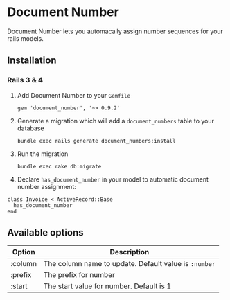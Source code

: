 # Document Number

Document Number lets you automacally assign number sequences for your rails models.

## Installation

### Rails 3 & 4

1. Add Document Number to your `Gemfile`

    `gem 'document_number', '~> 0.9.2'`

2. Generate a migration which will add a `document_numbers` table to your database

    `bundle exec rails generate document_numbers:install`

3. Run the migration

    `bundle exec rake db:migrate`

4. Declare `has_document_number` in your model to automatic document number assignment:

```
class Invoice < ActiveRecord::Base
  has_document_number
end
```

## Available options

| Option | Description |
|--------|-------------|
| :column | The column name to update. Default value is `:number` |
| :prefix | The prefix for number |
| :start  | The start value for number. Default is 1 |
